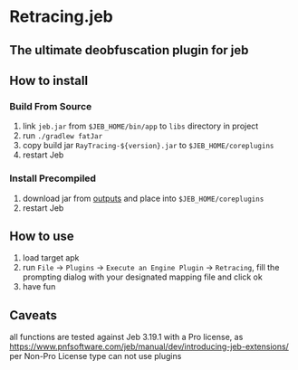 # Retracing.jeb

## The ultimate deobfuscation plugin for jeb

## How to install

### Build From Source

1. link `jeb.jar` from `$JEB_HOME/bin/app` to `libs` directory in project
2. run `./gradlew fatJar`
3. copy build jar `RayTracing-${version}.jar` to `$JEB_HOME/coreplugins`
4. restart Jeb

### Install Precompiled

1. download jar from [outputs](./outputs/Raytracing-0.3.14.jar) and place into `$JEB_HOME/coreplugins`
2. restart Jeb

## How to use

1. load target apk
2. run `File` -> `Plugins` -> `Execute an Engine Plugin` -> `Retracing`, fill the prompting dialog with your designated
   mapping file and click ok
3. have fun

## Caveats

all functions are tested against Jeb 3.19.1 with a Pro license,
as https://www.pnfsoftware.com/jeb/manual/dev/introducing-jeb-extensions/ per Non-Pro License type can not use plugins


